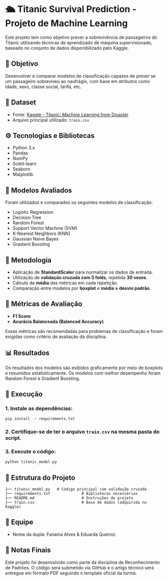 # 🛳️ Titanic Survival Prediction - Projeto de Machine Learning

Este projeto tem como objetivo prever a sobrevivência de passageiros do Titanic utilizando técnicas de aprendizado de máquina supervisionado, baseado no conjunto de dados disponibilizado pelo Kaggle.

## 🎯 Objetivo
Desenvolver e comparar modelos de classificação capazes de prever se um passageiro sobreviveu ao naufrágio, com base em atributos como idade, sexo, classe social, tarifa, etc.

## 📁 Dataset
- Fonte: [Kaggle - Titanic: Machine Learning from Disaster](https://www.kaggle.com/competitions/titanic/data)
- Arquivo principal utilizado: `train.csv`

## ⚙️ Tecnologias e Bibliotecas
- Python 3.x
- Pandas
- NumPy
- Scikit-learn
- Seaborn
- Matplotlib

## 🤖 Modelos Avaliados
Foram utilizados e comparados os seguintes modelos de classificação:
- Logistic Regression
- Decision Tree
- Random Forest
- Support Vector Machine (SVM)
- K-Nearest Neighbors (KNN)
- Gaussian Naive Bayes
- Gradient Boosting

## 🧪 Metodologia
- Aplicação de **StandardScaler** para normalizar os dados de entrada.
- Utilização de **validação cruzada com 5 folds**, repetida **30 vezes**.
- Cálculo da **média** das métricas em cada repetição.
- Comparação entre modelos por **boxplot** e **média ± desvio padrão**.

## 📏 Métricas de Avaliação
- **F1 Score**
- **Acurácia Balanceada (Balanced Accuracy)**

Essas métricas são recomendadas para problemas de classificação e foram exigidas como critério de avaliação da disciplina.

## 📊 Resultados
Os resultados dos modelos são exibidos graficamente por meio de boxplots e resumidos estatisticamente. Os modelos com melhor desempenho foram Random Forest e Gradient Boosting.

## 🚀 Execução
### 1. Instale as dependências:
```bash
pip install -r requirements.txt
```

### 2. Certifique-se de ter o arquivo `train.csv` na mesma pasta do script.

### 3. Execute o código:
```bash
python titanic_model.py
```

## 📂 Estrutura do Projeto
```
├── titanic_model.py   # Código principal com validação cruzada
├── requirements.txt              # Bibliotecas necessárias
├── README.md                     # Instruções do projeto
├── train.csv                     # Base de dados (adquirida no Kaggle)
```

## 👥 Equipe
- Nome da dupla: Fanaina Alves & Eduarda Queiroz.

## 📌 Notas Finais
Este projeto foi desenvolvido como parte da disciplina de Reconhecimento de Padrões. O código será submetido via GitHub e o artigo técnico será entregue em formato PDF seguindo o template oficial da turma.